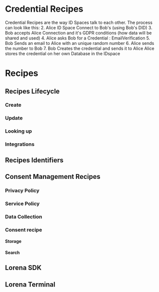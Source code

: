 # Credential Recipes

Credential Recipes are the way ID Spaces talk to each other. The process can look like this:
2. Alice ID Space Connect to Bob's (using Bob's DID)
3. Bob accepts Alice Connection and it's GDPR conditions (how data will be shared and used)
4. Alice asks Bob for a Credential : EmailVerification
5. Bob Sends an email to Alice with an unique random number
6. Alice sends the number to Bob
7. Bob Creates the credential and sends it to Alice
Alice stores the credential on her own Database in the IDspace

# Recipes
## Recipes Lifecycle
### Create
### Update
### Looking up
### Integrations
## Recipes Identifiers
## Consent Management Recipes
### Privacy Policy
### Service Policy
### Data Collection
### Consent recipe
#### Storage
#### Search
## Lorena SDK
## Lorena Terminal
